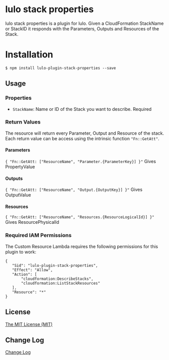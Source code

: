 # lulo stack properties

lulo stack properties is a plugin for lulo.
Given a CloudFormation StackName or StackID it responds with the Parameters, Outputs and Resources of the Stack.

# Installation
```
$ npm install lulo-plugin-stack-properties --save
```

## Usage
### Properties
* `StackName`: Name or ID of the Stack you want to describe. Required

### Return Values
The resource will return every Parameter, Output and Resource of the stack.
Each return value can be access using the intrinsic function `"Fn::GetAtt"`.

#### Parameters
`{ "Fn::GetAtt: ["ResourceName", "Parameter.{ParameterKey}] }"`
Gives PropertyValue

#### Outputs
`{ "Fn::GetAtt: ["ResourceName", "Output.{OutputKey}] }"`
Gives OutputValue

#### Resources
`{ "Fn::GetAtt: ["ResourceName", "Resources.{ResourceLogicalId}] }"`
Gives ResourcePhysicalId

### Required IAM Permissions
The Custom Resource Lambda requires the following permissions for this plugin to work:
```
{
   "Sid": "lulo-plugin-stack-properties",
   "Effect": "Allow",
   "Action": [
       "cloudformation:DescribeStacks",
       "cloudformation:ListStackResources"
   ],
   "Resource": "*"
}
```

## License
[The MIT License (MIT)](/LICENSE)

## Change Log
[Change Log](/CHANGELOG.md)
